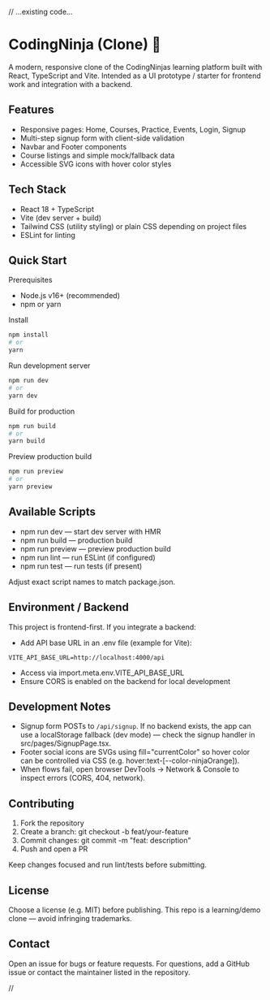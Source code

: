 // ...existing code...
# CodingNinja (Clone) 🚀

A modern, responsive clone of the CodingNinjas learning platform built with React, TypeScript and Vite. Intended as a UI prototype / starter for frontend work and integration with a backend.

## Features
- Responsive pages: Home, Courses, Practice, Events, Login, Signup
- Multi-step signup form with client-side validation
- Navbar and Footer components
- Course listings and simple mock/fallback data
- Accessible SVG icons with hover color styles

## Tech Stack
- React 18 + TypeScript
- Vite (dev server + build)
- Tailwind CSS (utility styling) or plain CSS depending on project files
- ESLint for linting

## Quick Start

Prerequisites
- Node.js v16+ (recommended)
- npm or yarn

Install
```bash
npm install
# or
yarn
```

Run development server
```bash
npm run dev
# or
yarn dev
```

Build for production
```bash
npm run build
# or
yarn build
```

Preview production build
```bash
npm run preview
# or
yarn preview
```

## Available Scripts
- npm run dev — start dev server with HMR
- npm run build — production build
- npm run preview — preview production build
- npm run lint — run ESLint (if configured)
- npm run test — run tests (if present)

Adjust exact script names to match package.json.

## Environment / Backend
This project is frontend-first. If you integrate a backend:
- Add API base URL in an .env file (example for Vite):
```env
VITE_API_BASE_URL=http://localhost:4000/api
```
- Access via import.meta.env.VITE_API_BASE_URL
- Ensure CORS is enabled on the backend for local development

## Development Notes
- Signup form POSTs to `/api/signup`. If no backend exists, the app can use a localStorage fallback (dev mode) — check the signup handler in src/pages/SignupPage.tsx.
- Footer social icons are SVGs using fill="currentColor" so hover color can be controlled via CSS (e.g. hover:text-[--color-ninjaOrange]).
- When flows fail, open browser DevTools → Network & Console to inspect errors (CORS, 404, network).

## Contributing
1. Fork the repository
2. Create a branch: git checkout -b feat/your-feature
3. Commit changes: git commit -m "feat: description"
4. Push and open a PR

Keep changes focused and run lint/tests before submitting.

## License
Choose a license (e.g. MIT) before publishing. This repo is a learning/demo clone — avoid infringing trademarks.

## Contact
Open an issue for bugs or feature requests. For questions, add a GitHub issue or contact the maintainer listed in the repository.

<!-- End of README -->
//